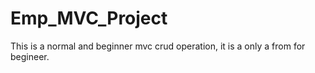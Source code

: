 # Emp_MVC_Project
This is a normal and beginner mvc crud operation, it is a only a from for begineer.
